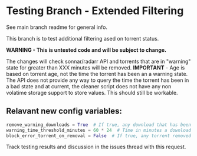 # Testing Branch - Extended Filtering

See main branch readme for general info. 

This branch is to test additional filtering ased on torrent status. 

**WARNING - This is untested code and will be subject to change.**

The changes will check sonnar/radarr API and torrents that are in "warning" state for greater than XXX minutes will be removed.
**IMPORTANT** - Age is based on torrent age, not the time the torrent has been an a warning state. The API does not provide any way to query the time the torrent has been in a bad state and at current, the cleaner script does not have any non volatime storage support to store values. This should still be workable.

## Relavant new config variables:

```python
remove_warning_downloads = True  # If true, any download that has been in the queue in warned state and for X time (see below) will be removed
warning_time_threshold_minutes = 60 * 24  # Time in minutes a download must be in warned state before being removed if Remove_Warning_Downloads is True
block_error_torrent_on_removal = False  # If true, any torrent removed due to being in a warning state will be blocked from being downloaded again
```


Track testing results and discussion in the issues thread with this request.
